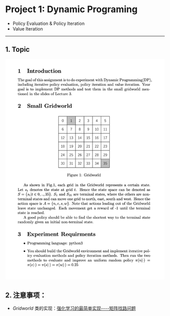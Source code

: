 # Project 1: Dynamic Programing

- Policy Evaluation & Policy Iteration
- Value Iteration

------

## 1. Topic

<img src="./cut/截屏2021-03-22 上午11.52.55.png" alt="avatar" style="zoom:80%;" />

## 2. 注意事项：

- *Gridworld* 类的实现：[强化学习的最简单实现----矩阵找路问题](https://blog.csdn.net/qq_42511414/article/details/109962364)

